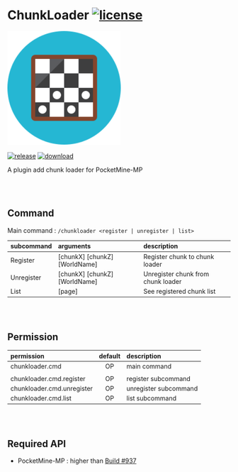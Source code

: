 # ChunkLoader [![license](https://img.shields.io/github/license/PresentKim/ChunkLoader-PMMP.svg?label=License)](LICENSE)
<img src="./assets/icon/index.svg" height="256" width="256">  

[![release](https://img.shields.io/github/release/PresentKim/ChunkLoader-PMMP.svg?label=Release)](https://github.com/PresentKim/ChunkLoader-PMMP/releases/latest) [![download](https://img.shields.io/github/downloads/PresentKim/ChunkLoader-PMMP/total.svg?label=Download)](https://github.com/PresentKim/ChunkLoader-PMMP/releases/latest)


A plugin add chunk loader for PocketMine-MP

<br/><br/>

## Command
Main command : `/chunkloader <register | unregister | list>`

| subcommand | arguments                           | description                        |
| :--------- | :---------------------------------- | :--------------------------------- |
| Register   | \[chunkX\] \[chunkZ\] \[WorldName\] | Register chunk to chunk loader     |
| Unregister | \[chunkX\] \[chunkZ\] \[WorldName\] | Unregister chunk from chunk loader |
| List       | \[page\]                            | See registered chunk list          |

<br/><br/>

## Permission
| permission                 | default  | description           |
| :------------------------- | :------: | :-------------------- |
| chunkloader.cmd            | OP       | main command          |
|                            |          |                       |
| chunkloader.cmd.register   | OP       | register subcommand   |
| chunkloader.cmd.unregister | OP       | unregister subcommand |
| chunkloader.cmd.list       | OP       | list subcommand       |

<br/><br/>

## Required API
- PocketMine-MP : higher than [Build #937](https://jenkins.pmmp.io/job/PocketMine-MP/937)
